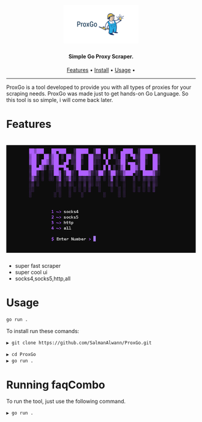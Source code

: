 <h1 align="center">
  <img src="logo.png" alt="faqCombo" width="200px"></a>
  <br>
</h1>

<h4 align="center">Simple Go Proxy Scraper.</h4>

<p align="center">
  <a href="#features">Features</a> •
  <a href="#installation">Install</a> •
  <a href="#running-faqCombo">Usage</a> •
</p>

---


ProxGo is a tool developed to provide you with all types of proxies for your scraping needs. ProxGo was made just to get hands-on Go Language. So this tool is so simple, i will come back later.

# Features

<h1 align="left">
  <img src="mc.png" alt="Main Commands" width="700px"></a>
  <br>
</h1>

 - super fast scraper
 - super cool ui
 - socks4,socks5,http,all

# Usage

```sh
go run .
```

To install run these comands:

```sh
▶ git clone https://github.com/SalmanAlwann/ProxGo.git
```
```sh
▶ cd ProxGo
▶ go run .
```

# Running faqCombo

To run the tool, just use the following command.

```sh
▶ go run .
```
